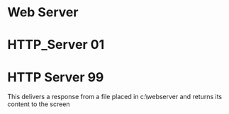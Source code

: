 # Web Server

# HTTP_Server 01

# HTTP Server 99

This delivers a response from a file placed in c:\webserver and returns its content to the screen